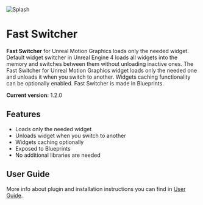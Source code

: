 ![Splash](Resources/Splash.png)

# Fast Switcher

**Fast Switcher** for Unreal Motion Graphics loads only the needed widget. Default widget switcher in Unreal Engine 4 loads all widgets into the memory and switches between them without unloading inactive ones. The Fast Switcher for Unreal Motion Graphics widget loads only the needed one and unloads it when you switch to another. Widgets caching functionality can be optionally enabled. Fast Switcher is made in Blueprints.

**Current version:** 1.2.0

## Features
* Loads only the needed widget
* Unloads widget when you switch to another
* Widgets caching optionally
* Exposed to Blueprints
* No additional libraries are needed


## User Guide
More info about plugin and installation instructions you can find in [User Guide](Documentation/FastSwitcher_UserGuide.pdf).
